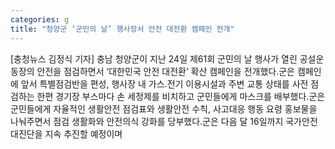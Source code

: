 ```yaml
---
categories: g
title: "청양군 ‘군민의 날’ 행사장서 안전 대전환 캠페인 전개"
---
```

[충청뉴스 김정식 기자] 충남 청양군이 지난 24일 제61회 군민의 날 행사가 열린 공설운동장의 안전을 점검하면서 ‘대한민국 안전 대전환’ 확산 캠페인을 전개했다.군은 캠페인에 앞서 특별점검반을 편성, 행사장 내 가스․전기 이용시설과 주변 교통 상태를 사전 점검하는 한편 경기장 부스마다 손 세정제를 비치하고 군민들에게 마스크를 배부했다.군은 군민들에게 자율적인 생활안전 점검표와 생활안전 수칙, 사고대응 행동 요령 홍보물을 나눠주면서 점검 생활화와 안전의식 강화를 당부했다.군은 다음 달 16일까지 국가안전대진단을 지속 추진할 예정이며